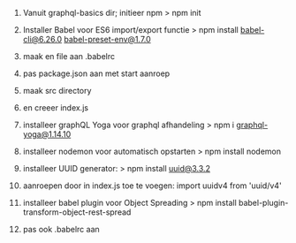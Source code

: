 1. Vanuit graphql-basics dir; initieer npm > npm init
2. Installer Babel voor ES6 import/export functie > npm install babel-cli@6.26.0 babel-preset-env@1.7.0
3. maak en file aan .babelrc
4. pas package.json aan met start aanroep
5. maak src directory
6. en creeer index.js

7. installeer graphQL Yoga voor graphql afhandeling > npm i graphql-yoga@1.14.10
8. installeer nodemon voor automatisch opstarten > npm install nodemon

9. installeer UUID generator: > npm install uuid@3.3.2
10. aanroepen door in index.js toe te voegen: import uuidv4 from 'uuid/v4'
11. installeer babel plugin voor Object Spreading > npm install babel-plugin-transform-object-rest-spread
12. pas ook .babelrc aan